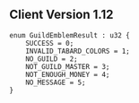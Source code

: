 ## Client Version 1.12

```rust,ignore
enum GuildEmblemResult : u32 {
    SUCCESS = 0;    
    INVALID_TABARD_COLORS = 1;    
    NO_GUILD = 2;    
    NOT_GUILD_MASTER = 3;    
    NOT_ENOUGH_MONEY = 4;    
    NO_MESSAGE = 5;    
}

```
